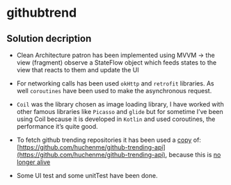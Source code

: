 # githubtrend

## Solution decription
*  Clean Architecture patron has been implemented using MVVM → the view (fragment) observe a StateFlow object which feeds states to the view that reacts to them and update the UI  
* For networking calls has been used `okHttp` and `retrofit` libraries. As well `coroutines` have been used to make the asynchronous request.

* `Coil` was the library chosen as image loading library, I have worked with other famous libraries like `Picasso` and `glide` but for sometime I’ve been using Coil  because it is developed in `Kotlin` and used coroutines, the performance it’s quite good.

* To fetch github trending repositories it has been used a [copy](https://github-trending-api.waningflow.com) of: [https://github.com/huchenme/github-trending-api](https://github.com/huchenme/github-trending-api), because this is [no longer alive](https://github.com/huchenme/github-trending-api/issues/130%28https://github.com/huchenme/github-trending-api/issues/130%29) 

* Some UI test and some unitTest have been done.
